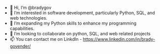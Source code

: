 - 👋 Hi, I’m @bradygov
- 👀 I’m interested in software development, particularly Python, SQL, and web technologies.
-  🌱 I’m expanding my Python skills to enhance my programming capabilities.
- 💞️ I’m looking to collaborate on python, SQL, and web related projects
- 📫 You can contact me on LinkdIn - https://www.linkedin.com/in/brady-govender/

<!---
bradygov/bradygov is a ✨ special ✨ repository because its `README.md` (this file) appears on your GitHub profile.
You can click the Preview link to take a look at your changes.
--->
